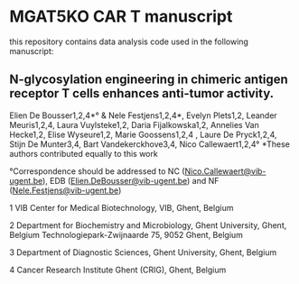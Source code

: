 # MGAT5KO CAR T manuscript

this repository contains data analysis code used in the following manuscript:

## N-glycosylation engineering in chimeric antigen receptor T cells enhances anti-tumor activity.

Elien De Bousser1,2,4\*° & Nele Festjens1,2,4\*, Evelyn Plets1,2, Leander Meuris1,2,4, Laura Vuylsteke1,2, Daria Fijalkowska1,2, Annelies Van Hecke1,2, Elise Wyseure1,2, Marie Goossens1,2,4 , Laure De Pryck1,2,4, Stijn De Munter3,4, Bart Vandekerckhove3,4, Nico Callewaert1,2,4°
*These authors contributed equally to this work

°Correspondence should be addressed to NC (Nico.Callewaert@vib-ugent.be), EDB (Elien.DeBousser@vib-ugent.be) and NF (Nele.Festjens@vib-ugent.be) 


1 VIB Center for Medical Biotechnology, VIB, Ghent, Belgium

2 Department for Biochemistry and Microbiology, Ghent University, Ghent, Belgium
  Technologiepark-Zwijnaarde 75, 9052 Ghent, Belgium

3 Department of Diagnostic Sciences, Ghent University, Ghent, Belgium 

4 Cancer Research Institute Ghent (CRIG), Ghent, Belgium

